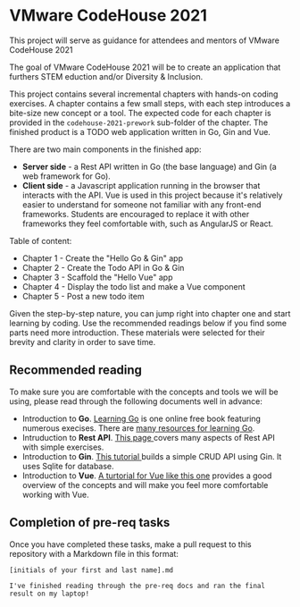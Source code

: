 # VMware CodeHouse 2021

This project will serve as guidance for attendees and mentors of VMware CodeHouse 2021

The goal of VMware CodeHouse 2021 will be to create an application that furthers STEM eduction and/or Diversity & Inclusion.

This project contains several incremental chapters with hands-on coding exercises. A chapter contains a few small steps, with each step introduces a bite-size new concept or a tool. The expected code for each chapter is provided in the `codehouse-2021-prework` sub-folder of the chapter. The finished product is a TODO web application written in Go, Gin and Vue. 

There are two main components in the finished app:

- **Server side** -  a Rest API written in Go (the base language) and Gin (a web framework for Go).
- **Client side** -  a Javascript application running in the browser that interacts with the API. Vue is used in this project because it's relatively easier to understand for someone not familiar with any front-end frameworks. Students are encouraged to replace it with other frameworks they feel comfortable with, such as AngularJS or React. 

Table of content:

- Chapter 1 - Create the "Hello Go & Gin" app
- Chapter 2 - Create the Todo API in Go & Gin
- Chapter 3 - Scaffold the "Hello Vue" app
- Chapter 4 - Display the todo list and make a Vue component
- Chapter 5 - Post a new todo item

Given the step-by-step nature, you can jump right into chapter one and start learning by coding. Use the recommended readings below if you find some parts need more introduction. These materials were selected for their brevity and clarity in order to save time.     

## Recommended reading

To make sure you are comfortable with the concepts and tools we will be using, please read through the following documents well in advance:

- Introduction to **Go**. [Learning Go](https://www.miek.nl/go/) is one online free book featuring numerous execises. There are [many resources for learning Go](https://github.com/dariubs/GoBooks).
- Intruduction to **Rest API**. [This page ](https://www.sitepoint.com/rest-api/)covers many aspects of Rest API with simple exercises.
- Introduction to **Gin**. [This tutorial ](https://blog.logrocket.com/how-to-build-a-rest-api-with-golang-using-gin-and-gorm/)builds a simple CRUD API using Gin. It uses Sqlite for database. 
- Introduction to **Vue**. [A turtorial for Vue like this one](https://www.taniarascia.com/getting-started-with-vue/) provides a good overview of the concepts and will make you feel more comfortable working with Vue.
  
## Completion of pre-req tasks

Once you have completed these tasks, make a pull request to this repository with a Markdown file in this format:

`[initials of your first and last name].md`
```
I've finished reading through the pre-req docs and ran the final result on my laptop!
```
